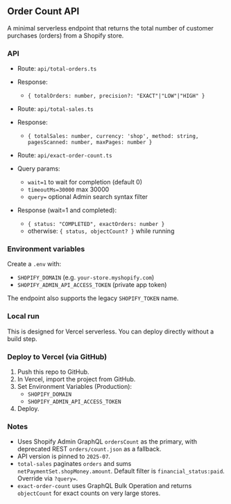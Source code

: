 ## Order Count API

A minimal serverless endpoint that returns the total number of customer purchases (orders) from a Shopify store.

### API

- Route: `api/total-orders.ts`

- Response:
  - `{ totalOrders: number, precision?: "EXACT"|"LOW"|"HIGH" }`

- Route: `api/total-sales.ts`
- Response:
  - `{ totalSales: number, currency: 'shop', method: string, pagesScanned: number, maxPages: number }`

- Route: `api/exact-order-count.ts`
- Query params:
  - `wait=1` to wait for completion (default 0)
  - `timeoutMs=30000` max 30000
  - `query=` optional Admin search syntax filter
- Response (wait=1 and completed):
  - `{ status: "COMPLETED", exactOrders: number }`
  - otherwise: `{ status, objectCount? }` while running

### Environment variables

Create a `.env` with:

- `SHOPIFY_DOMAIN` (e.g. `your-store.myshopify.com`)
- `SHOPIFY_ADMIN_API_ACCESS_TOKEN` (private app token)

The endpoint also supports the legacy `SHOPIFY_TOKEN` name.

### Local run

This is designed for Vercel serverless. You can deploy directly without a build step.

### Deploy to Vercel (via GitHub)

1. Push this repo to GitHub.
2. In Vercel, import the project from GitHub.
3. Set Environment Variables (Production):
   - `SHOPIFY_DOMAIN`
   - `SHOPIFY_ADMIN_API_ACCESS_TOKEN`
4. Deploy.

### Notes

- Uses Shopify Admin GraphQL `ordersCount` as the primary, with deprecated REST `orders/count.json` as a fallback.
- API version is pinned to `2025-07`.
- `total-sales` paginates `orders` and sums `netPaymentSet.shopMoney.amount`. Default filter is `financial_status:paid`. Override via `?query=`.
- `exact-order-count` uses GraphQL Bulk Operation and returns `objectCount` for exact counts on very large stores.
